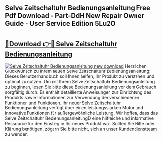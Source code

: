 ## Selve Zeitschaltuhr Bedienungsanleitung Free Pdf Download - Part-DdH New Repair Owner Guide - User Service Edition 5Lu2O

# <h2><a href="http://df27hz.blite.top/?on=Selve+Zeitschaltuhr+Bedienungsanleitung">🔗Download 👉🔴 Selve Zeitschaltuhr Bedienungsanleitung</a></h2>

[![Selve Zeitschaltuhr Bedienungsanleitung new download](https://i.imgur.com/lujVjoI.png)](http://df27hz.blite.top/?on=Selve+Zeitschaltuhr+Bedienungsanleitung)
Herzlichen Glückwunsch zu Ihrem neuen Selve Zeitschaltuhr Bedienungsanleitung! Dieses Benutzerhandbuch soll Ihnen helfen, Ihr Produkt zu verstehen und optimal zu nutzen. Um mit Ihrem Selve Zeitschaltuhr Bedienungsanleitung zu beginnen, lesen Sie bitte diese Bedienungsanleitung vor dem Gebrauch sorgfältig durch. Es enthält detaillierte Anweisungen zur Einrichtung des Produkts sowie Informationen zur Verwendung der verschiedenen Funktionen und Funktionen. Ihr neuer Selve Zeitschaltuhr Bedienungsanleitung verfügt über einen leistungsstarken Motor und innovative Funktionen für außergewöhnliche Leistung. Wir hoffen, dass das Selve Zeitschaltuhr BedienungsanleitungD eine hilfreiche und informative Ressource für den Einstieg in Ihr neues Produkt war. Sollten Sie Hilfe oder Klärung benötigen, zögern Sie bitte nicht, sich an unser Kundendienstteam zu wenden.
